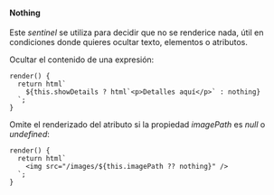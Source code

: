 #### Nothing

Este *sentinel* se utiliza para decidir que no se renderice nada, útil en condiciones donde quieres ocultar texto, elementos o atributos.

Ocultar el contenido de una expresión:

```
render() {
  return html`
    ${this.showDetails ? html`<p>Detalles aquí</p>` : nothing}
  `;
}
```

Omite el renderizado del atributo si la propiedad *imagePath* es *null* o *undefined*:

```
render() {
  return html`
    <img src="/images/${this.imagePath ?? nothing}" />
  `;
}
```